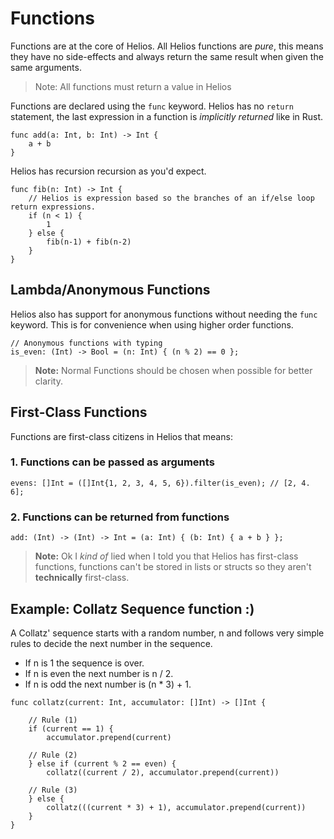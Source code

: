 # Functions

Functions are at the core of Helios. All Helios functions are *pure*, this means they have no side-effects and always return the same result when given the same arguments.

> Note: All functions must return a value in Helios

Functions are declared using the `func` keyword.
Helios has no `return` statement, the last expression in a function is *implicitly returned* like in Rust.


```go, noplaypen
func add(a: Int, b: Int) -> Int {
    a + b 
}
```

Helios has recursion recursion as you'd expect.

```go, noplaypen
func fib(n: Int) -> Int {
    // Helios is expression based so the branches of an if/else loop return expressions.
    if (n < 1) {
        1
    } else {
        fib(n-1) + fib(n-2)
    }
}
```

## Lambda/Anonymous Functions

Helios also has support for anonymous functions without needing the `func` keyword.
This is for convenience when using higher order functions.

```rust, noplaypen
// Anonymous functions with typing
is_even: (Int) -> Bool = (n: Int) { (n % 2) == 0 };
```

> **Note:** Normal Functions should be chosen when possible for better clarity.

## First-Class Functions

Functions are first-class citizens in Helios that means:

### 1. Functions can be passed as arguments

```ts, noplaypen
evens: []Int = ([]Int{1, 2, 3, 4, 5, 6}).filter(is_even); // [2, 4. 6]; 
```

### 2. Functions can be returned from functions

```rust, noplaypen
add: (Int) -> (Int) -> Int = (a: Int) { (b: Int) { a + b } };
```

> **Note:** Ok I *kind of* lied when I told you that Helios has first-class functions,
functions can't be stored in lists or structs so they aren't **technically** first-class.

## Example: Collatz Sequence function :)
A Collatz' sequence starts with a random number, n and follows very simple rules to decide the next number in the sequence.

- If n is 1 the sequence is over.
- If n is even the next number is n / 2.
- If n is odd the next number is (n * 3) + 1.

```go, noplaypen
func collatz(current: Int, accumulator: []Int) -> []Int {

    // Rule (1)
    if (current == 1) {
        accumulator.prepend(current) 

    // Rule (2)
    } else if (current % 2 == even) {
        collatz((current / 2), accumulator.prepend(current))

    // Rule (3)
    } else {
        collatz(((current * 3) + 1), accumulator.prepend(current))      
    }
}
```
